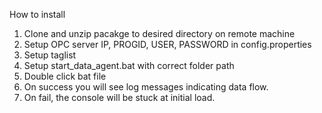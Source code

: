 How to install

1. Clone and unzip pacakge to desired directory on remote machine
2. Setup OPC server IP, PROGID, USER, PASSWORD in config.properties
3. Setup taglist
4. Setup start_data_agent.bat with correct folder path
5. Double click bat file
6. On success you will see log messages indicating data flow.
7. On fail, the console will be stuck at initial load.
